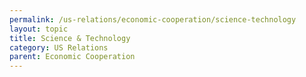 ```yaml
---
permalink: /us-relations/economic-cooperation/science-technology
layout: topic
title: Science & Technology
category: US Relations
parent: Economic Cooperation
---
```

